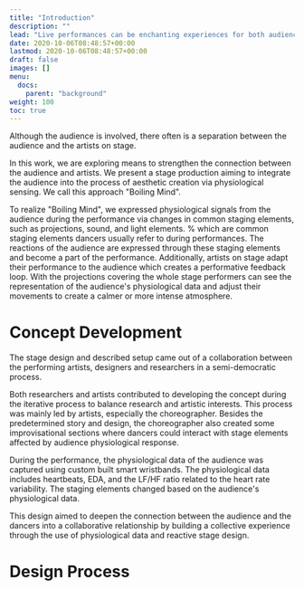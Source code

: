 ```yaml
---
title: "Introduction"
description: ""
lead: "Live performances can be enchanting experiences for both audiences and artists. However, even if artists carefully follow a strict script, each live performance is different since the involvement of the audience changes."
date: 2020-10-06T08:48:57+00:00
lastmod: 2020-10-06T08:48:57+00:00
draft: false
images: []
menu:
  docs:
    parent: "background"
weight: 100
toc: true
---
```


Although the audience is involved, there often is a separation between the audience and the artists on stage. 

In this work, we are exploring means to strengthen the connection between the audience and artists. We present a stage production aiming to integrate the audience into the process of aesthetic creation via physiological sensing. We call this approach "Boiling Mind". 

To realize "Boiling Mind", we expressed physiological signals from the audience during the performance via changes in common staging elements, such as projections, sound, and light elements. % which are common staging elements dancers usually refer to during performances. 
The reactions of the audience are expressed through these staging elements and become a part of the performance. Additionally, artists on stage adapt their performance to the audience which creates a performative feedback loop. With the projections covering the whole stage performers can see the representation of the audience's physiological data and adjust their movements to create a calmer or more intense atmosphere.

# Concept Development 

The stage design and described setup came out of a collaboration between the performing artists, designers and researchers in a semi-democratic process.

Both researchers and artists contributed to developing the concept during the iterative process to balance research and artistic interests. This process was mainly led by artists, especially the choreographer. Besides the predetermined story and design, the choreographer also created some improvisational sections where dancers could interact with stage elements affected by audience physiological response.

During the performance, the physiological data of the audience was captured using custom built smart wristbands. The physiological data includes heartbeats, EDA, and the LF/HF ratio related to the heart rate variability. The staging elements changed based on the audience's physiological data.

This design aimed to deepen the connection between the audience and the dancers into a collaborative relationship by building a collective experience through the use of physiological data and reactive stage design.

# Design Process




